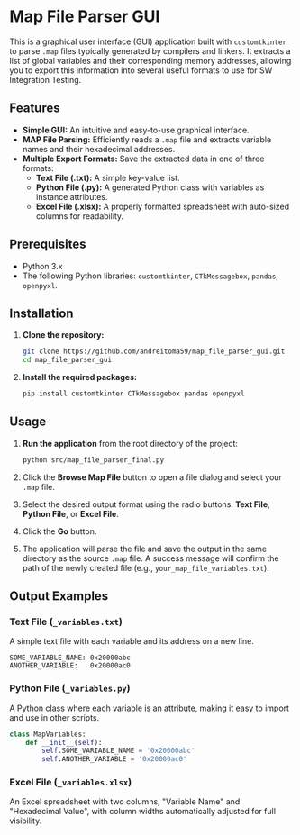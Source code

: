 # Map File Parser GUI


This is a graphical user interface (GUI) application built with `customtkinter` to parse `.map` files typically generated by compilers and linkers. It extracts a list of global variables and their corresponding memory addresses, allowing you to export this information into several useful formats to use for SW Integration Testing.

## Features

- **Simple GUI:** An intuitive and easy-to-use graphical interface.
- **MAP File Parsing:** Efficiently reads a `.map` file and extracts variable names and their hexadecimal addresses.
- **Multiple Export Formats:** Save the extracted data in one of three formats:
  - **Text File (.txt):** A simple key-value list.
  - **Python File (.py):** A generated Python class with variables as instance attributes.
  - **Excel File (.xlsx):** A properly formatted spreadsheet with auto-sized columns for readability.

## Prerequisites

- Python 3.x
- The following Python libraries: `customtkinter`, `CTkMessagebox`, `pandas`, `openpyxl`.

## Installation

1.  **Clone the repository:**
    ```bash
    git clone https://github.com/andreitoma59/map_file_parser_gui.git
    cd map_file_parser_gui
    ```

2.  **Install the required packages:**
    ```bash
    pip install customtkinter CTkMessagebox pandas openpyxl
    ```

## Usage

1.  **Run the application** from the root directory of the project:
    ```bash
    python src/map_file_parser_final.py
    ```

2.  Click the **Browse Map File** button to open a file dialog and select your `.map` file.
    
3.  Select the desired output format using the radio buttons: **Text File**, **Python File**, or **Excel File**.

4.  Click the **Go** button.

5.  The application will parse the file and save the output in the same directory as the source `.map` file. A success message will confirm the path of the newly created file (e.g., `your_map_file_variables.txt`).

## Output Examples

### Text File (`_variables.txt`)
A simple text file with each variable and its address on a new line.
```
SOME_VARIABLE_NAME: 0x20000abc
ANOTHER_VARIABLE:   0x20000ac0
```

### Python File (`_variables.py`)
A Python class where each variable is an attribute, making it easy to import and use in other scripts.
```python
class MapVariables:
    def __init__(self):
        self.SOME_VARIABLE_NAME = '0x20000abc'
        self.ANOTHER_VARIABLE = '0x20000ac0'
```

### Excel File (`_variables.xlsx`)
An Excel spreadsheet with two columns, "Variable Name" and "Hexadecimal Value", with column widths automatically adjusted for full visibility.